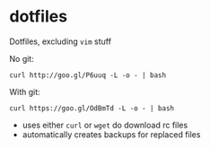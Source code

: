 # dotfiles

Dotfiles, excluding `vim` stuff

No git:

	curl http://goo.gl/P6uuq -L -o - | bash
	
With git:

	curl https://goo.gl/OdBmTd -L -o - | bash

- uses either `curl` or `wget` do download rc files
- automatically creates backups for replaced files
